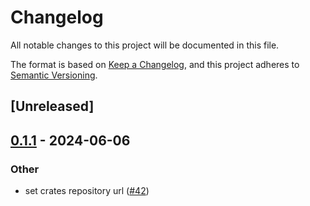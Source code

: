 # Changelog
All notable changes to this project will be documented in this file.

The format is based on [Keep a Changelog](https://keepachangelog.com/en/1.0.0/),
and this project adheres to [Semantic Versioning](https://semver.org/spec/v2.0.0.html).

## [Unreleased]

## [0.1.1](https://github.com/LNSD/graphql-toolkit/compare/graphql-toolkit-value-v0.1.0...graphql-toolkit-value-v0.1.1) - 2024-06-06

### Other
- set crates repository url ([#42](https://github.com/LNSD/graphql-toolkit/pull/42))
